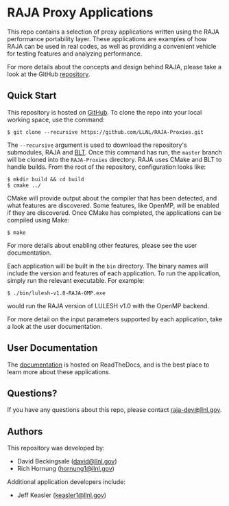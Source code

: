 # RAJA Proxy Applications

This repo contains a selection of proxy applications written using the RAJA
performance portability layer. These applications are examples of how RAJA can
be used in real codes, as well as providing a convenient vehicle for testing
features and analyzing performance.

For more details about the concepts and design behind RAJA, please take a look
at the GitHub [repository](https://github.com/LLNL/RAJA).

## Quick Start

This repository is hosted on [GitHub](https://github.com/LLNL/RAJA-Proxies).  To
clone the repo into your local working space, use the command:

    $ git clone --recursive https://github.com/LLNL/RAJA-Proxies.git 

The `--recursive` argument is used to download the repository's submodules, RAJA
and [BLT](https://github.com/LLNL/blt).  Once this command has run, the `master`
branch will be cloned into the `RAJA-Proxies` directory.  RAJA uses CMake and
BLT to handle builds. From the root of the repository, configuration looks like:

    $ mkdir build && cd build
    $ cmake ../

CMake will provide output about the compiler that has been detected, and what
features are discovered. Some features, like OpenMP, will be enabled if they are
discovered.  Once CMake has completed, the applications can be compiled using
Make:

    $ make

For more details about enabling other features, please see the user
documentation.

Each application will be built in the `bin` directory. The binary names will
include the version and features of each application. To run the application,
simply run the relevant executable. For example:

    $ ./bin/lulesh-v1.0-RAJA-OMP.exe

would run the RAJA version of LULESH v1.0 with the OpenMP backend.

For more detail on the input parameters supported by each application, take a
look at the user documentation.

## User Documentation

The [documentation]() is hosted on ReadTheDocs, and is the best place to learn
more about these applications.

## Questions?

If you have any questions about this repo, please contact raja-dev@llnl.gov.

## Authors

This repository was developed by:

* David Beckingsale (david@llnl.gov)
* Rich Hornung (hornung1@llnl.gov)

Additional application developers include:

* Jeff Keasler (keasler1@llnl.gov)
